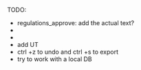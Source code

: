 TODO:

- regulations_approve: add the actual text?
- 
- 
- add UT
- ctrl +z to undo and ctrl +s to export
- try to work with a local DB





